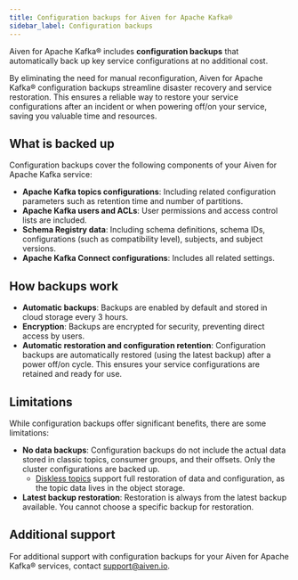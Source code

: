 ```yaml
---
title: Configuration backups for Aiven for Apache Kafka®
sidebar_label: Configuration backups
---
```

Aiven for Apache Kafka® includes **configuration backups** that automatically back up key service configurations at no additional cost.

By eliminating the need for manual reconfiguration, Aiven for Apache Kafka® configuration
backups streamline disaster recovery and service restoration. This ensures a reliable
way to restore your service configurations after an incident or when powering off/on your
service, saving you valuable time and resources.

## What is backed up

Configuration backups cover the following components of your Aiven for Apache
Kafka service:

- **Apache Kafka topics configurations**: Including related configuration parameters such
  as retention time and number of partitions.
- **Apache Kafka users and ACLs**: User permissions and access control lists are included.
- **Schema Registry data**: Including schema definitions, schema IDs, configurations
  (such as compatibility level), subjects, and subject versions.
- **Apache Kafka Connect configurations**: Includes all related settings.

## How backups work

- **Automatic backups**: Backups are enabled by default and stored in cloud storage
  every 3 hours.
- **Encryption**: Backups are encrypted for security, preventing direct access by
  users.
- **Automatic restoration and configuration retention**: Configuration backups are
  automatically restored (using the latest backup) after a power off/on cycle. This
  ensures your service configurations are retained and ready for use.

## Limitations

While configuration backups offer significant benefits, there are some limitations:

- **No data backups**: Configuration backups do not include the actual data stored in
  classic topics, consumer groups, and their offsets. Only the cluster configurations are
  backed up.
  - [Diskless topics](https://aiven.io/inkless) support full restoration of data and
    configuration, as the topic data lives in the object storage.
- **Latest backup restoration**: Restoration is always from the latest backup available.
  You cannot choose a specific backup for restoration.

## Additional support

For additional support with configuration backups for your Aiven for Apache Kafka®
services, contact [support@aiven.io](mailto:support@aiven.io).
